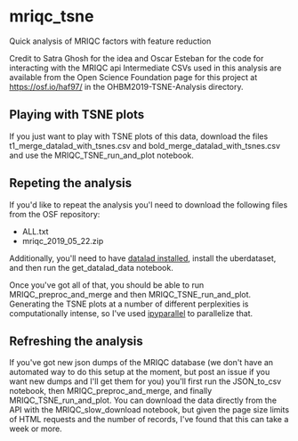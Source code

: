 # mriqc_tsne
Quick analysis of MRIQC factors with feature reduction 

Credit to Satra Ghosh for the idea and Oscar Esteban for the code for interacting with the MRIQC api
Intermediate CSVs used in this analysis are available from the Open Science Foundation page for this project at https://osf.io/haf97/ in the OHBM2019-TSNE-Analysis directory.

## Playing with TSNE plots
If you just want to play with TSNE plots of this data, download the files t1_merge_datalad_with_tsnes.csv and bold_merge_datalad_with_tsnes.csv and use the MRIQC_TSNE_run_and_plot notebook. 

 ## Repeting the analysis
If you'd like to repeat the analysis you'l need to download the following files from the OSF repository:
* ALL.txt
* mriqc_2019_05_22.zip

Additionally, you'll need to have [datalad installed](https://www.datalad.org/get_datalad.html), install the uberdataset, and then run the get_datalad_data notebook.

Once you've got all of that, you should be able to run MRIQC_preproc_and_merge and then MRIQC_TSNE_run_and_plot. Generating the TSNE plots at a number of different perplexities is computationally intense, so I've used [ipyparallel](https://ipyparallel.readthedocs.io/en/latest/) to parallelize that.

## Refreshing the analysis
If you've got new json dumps of the MRIQC database (we don't have an automated way to do this setup at the moment, but post an issue if you want new dumps and I'll get them for you) you'll first run the JSON_to_csv notebook, then MRIQC_preproc_and_merge, and finally MRIQC_TSNE_run_and_plot. You can download the data directly from the API with the MRIQC_slow_download notebook, but given the page size limits of HTML requests and the number of records, I've found that this can take a week or more.

